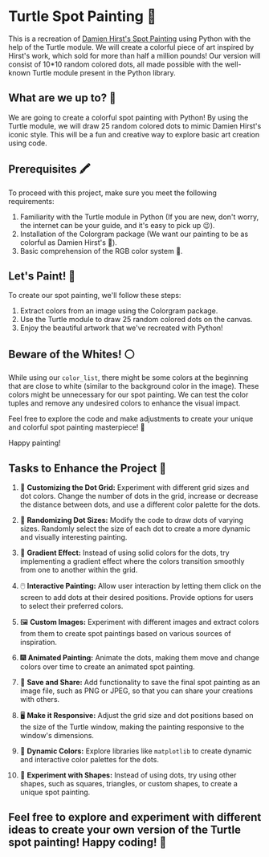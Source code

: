 # Turtle Spot Painting 🎨

This is a recreation of [Damien Hirst's Spot Painting](https://en.wikipedia.org/wiki/Damien_Hirst#Spot_painting) using Python with the help of the Turtle module. We will create a colorful piece of art inspired by Hirst's work, which sold for more than half a million pounds! Our version will consist of 10*10 random colored dots, all made possible with the well-known Turtle module present in the Python library.

## What are we up to? 🤔

We are going to create a colorful spot painting with Python! By using the Turtle module, we will draw 25 random colored dots to mimic Damien Hirst's iconic style. This will be a fun and creative way to explore basic art creation using code.

## Prerequisites 🖍️

To proceed with this project, make sure you meet the following requirements:

1. Familiarity with the Turtle module in Python (If you are new, don't worry, the internet can be your guide, and it's easy to pick up 😉).
2. Installation of the Colorgram package (We want our painting to be as colorful as Damien Hirst's 🌈).
3. Basic comprehension of the RGB color system 🧮.

## Let's Paint! 🎨

To create our spot painting, we'll follow these steps:
1. Extract colors from an image using the Colorgram package.
2. Use the Turtle module to draw 25 random colored dots on the canvas.
3. Enjoy the beautiful artwork that we've recreated with Python!

## Beware of the Whites! ⚪

While using our `color_list`, there might be some colors at the beginning that are close to white (similar to the background color in the image). These colors might be unnecessary for our spot painting. We can test the color tuples and remove any undesired colors to enhance the visual impact.

Feel free to explore the code and make adjustments to create your unique and colorful spot painting masterpiece! 🌟

Happy painting!

## Tasks to Enhance the Project 🚀

1. 🔳 **Customizing the Dot Grid:** Experiment with different grid sizes and dot colors. Change the number of dots in the grid, increase or decrease the distance between dots, and use a different color palette for the dots.

2. 🎨 **Randomizing Dot Sizes:** Modify the code to draw dots of varying sizes. Randomly select the size of each dot to create a more dynamic and visually interesting painting.

3. 🌈 **Gradient Effect:** Instead of using solid colors for the dots, try implementing a gradient effect where the colors transition smoothly from one to another within the grid.

4. 🖱️ **Interactive Painting:** Allow user interaction by letting them click on the screen to add dots at their desired positions. Provide options for users to select their preferred colors.

5. 🖼️ **Custom Images:** Experiment with different images and extract colors from them to create spot paintings based on various sources of inspiration.

6. 🎆 **Animated Painting:** Animate the dots, making them move and change colors over time to create an animated spot painting.

7. 💾 **Save and Share:** Add functionality to save the final spot painting as an image file, such as PNG or JPEG, so that you can share your creations with others.

8. 🖥️ **Make it Responsive:** Adjust the grid size and dot positions based on the size of the Turtle window, making the painting responsive to the window's dimensions.

9. 🌟 **Dynamic Colors:** Explore libraries like `matplotlib` to create dynamic and interactive color palettes for the dots.

10. 🔳 **Experiment with Shapes:** Instead of using dots, try using other shapes, such as squares, triangles, or custom shapes, to create a unique spot painting.

## Feel free to explore and experiment with different ideas to create your own version of the Turtle spot painting! Happy coding! 🎉


